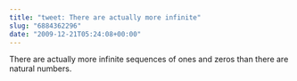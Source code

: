 ```yaml
---
title: "tweet: There are actually more infinite"
slug: "6884362296"
date: "2009-12-21T05:24:08+00:00"
---
```

There are actually more infinite sequences of ones and zeros than there are natural numbers.